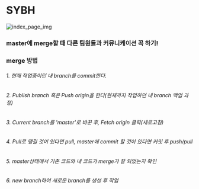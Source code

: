# SYBH
![index_page_img](./image/index_page_img.jsp)
### master에 merge할 때 다른 팀원들과 커뮤니케이션 꼭 하기!

### merge 방법
###### 1. 현재 작업중이던 내 branch를 commit한다.
###### 2. Publish branch 혹은 Push origin을 한다(현재까지 작업하던 내 branch 백업 과정)
###### 3. Current branch를 'master'로 바꾼 후, Fetch origin 클릭(새로고침)
###### 4. Pull로 땡길 것이 있다면 pull, master에 commit 할 것이 있다면 커밋 후 push/pull
###### 5. master상태에서 기존 코드와 내 코드가 merge가 잘 되었는지 확인
###### 6. new branch하여 새로운 branch를 생성 후 작업
